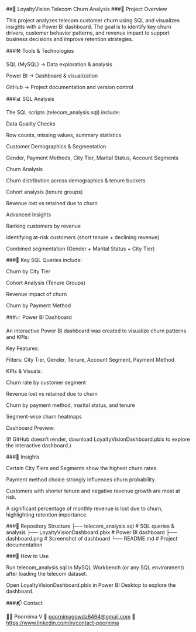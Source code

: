 ##📂 LoyaltyVision Telecom Churn Analysis
###📌 Project Overview

This project analyzes telecom customer churn using SQL and visualizes insights with a Power BI dashboard.
The goal is to identify key churn drivers, customer behavior patterns, and revenue impact to support business decisions and improve retention strategies.

###🛠️ Tools & Technologies

SQL (MySQL) → Data exploration & analysis

Power BI → Dashboard & visualization

GitHub → Project documentation and version control

###📊 SQL Analysis

The SQL scripts (telecom_analysis.sql) include:

Data Quality Checks

Row counts, missing values, summary statistics

Customer Demographics & Segmentation

Gender, Payment Methods, City Tier, Marital Status, Account Segments

Churn Analysis

Churn distribution across demographics & tenure buckets

Cohort analysis (tenure groups)

Revenue lost vs retained due to churn

Advanced Insights

Ranking customers by revenue

Identifying at-risk customers (short tenure + declining revenue)

Combined segmentation (Gender + Marital Status + City Tier)

###📌 Key SQL Queries include:

Churn by City Tier

Cohort Analysis (Tenure Groups)

Revenue impact of churn

Churn by Payment Method

###📈 Power BI Dashboard

An interactive Power BI dashboard was created to visualize churn patterns and KPIs:

Key Features:

Filters: City Tier, Gender, Tenure, Account Segment, Payment Method

KPIs & Visuals:

Churn rate by customer segment

Revenue lost vs retained due to churn

Churn by payment method, marital status, and tenure

Segment-wise churn heatmaps

Dashboard Preview:

(If GitHub doesn’t render, download LoyaltyVisionDashboard.pbix to explore the interactive dashboard.)

###🔑 Insights

Certain City Tiers and Segments show the highest churn rates.

Payment method choice strongly influences churn probability.

Customers with shorter tenure and negative revenue growth are most at risk.

A significant percentage of monthly revenue is lost due to churn, highlighting retention importance.

###📂 Repository Structure
├── telecom_analysis.sql       # SQL queries & analysis
├── LoyaltyVisionDashboard.pbix # Power BI dashboard
├── dashboard.png              # Screenshot of dashboard
└── README.md                  # Project documentation

###🚀 How to Use

Run telecom_analysis.sql in MySQL Workbench (or any SQL environment) after loading the telecom dataset.

Open LoyaltyVisionDashboard.pbix in Power BI Desktop to explore the dashboard.

###📬 Contact

👩‍💻 Poornima V
📧 poornimagowda6464@gmail.com
🔗 https://www.linkedin.com/in/contact-poornima

